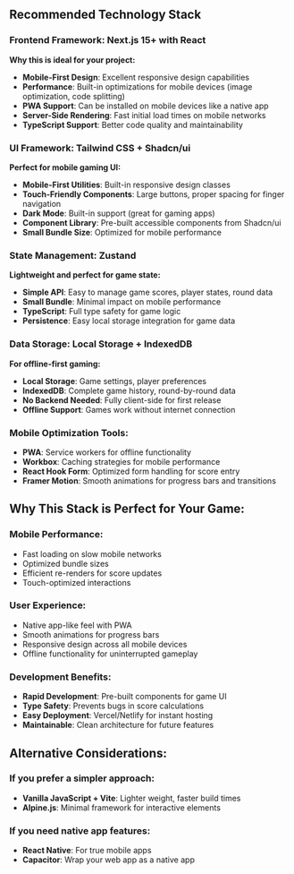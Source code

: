 
## **Recommended Technology Stack**

### **Frontend Framework: Next.js 15+ with React**
**Why this is ideal for your project:**
- **Mobile-First Design**: Excellent responsive design capabilities
- **Performance**: Built-in optimizations for mobile devices (image optimization, code splitting)
- **PWA Support**: Can be installed on mobile devices like a native app
- **Server-Side Rendering**: Fast initial load times on mobile networks
- **TypeScript Support**: Better code quality and maintainability

### **UI Framework: Tailwind CSS + Shadcn/ui**
**Perfect for mobile gaming UI:**
- **Mobile-First Utilities**: Built-in responsive design classes
- **Touch-Friendly Components**: Large buttons, proper spacing for finger navigation
- **Dark Mode**: Built-in support (great for gaming apps)
- **Component Library**: Pre-built accessible components from Shadcn/ui
- **Small Bundle Size**: Optimized for mobile performance

### **State Management: Zustand**
**Lightweight and perfect for game state:**
- **Simple API**: Easy to manage game scores, player states, round data
- **Small Bundle**: Minimal impact on mobile performance
- **TypeScript**: Full type safety for game logic
- **Persistence**: Easy local storage integration for game data

### **Data Storage: Local Storage + IndexedDB**
**For offline-first gaming:**
- **Local Storage**: Game settings, player preferences
- **IndexedDB**: Complete game history, round-by-round data
- **No Backend Needed**: Fully client-side for first release
- **Offline Support**: Games work without internet connection

### **Mobile Optimization Tools:**
- **PWA**: Service workers for offline functionality
- **Workbox**: Caching strategies for mobile performance
- **React Hook Form**: Optimized form handling for score entry
- **Framer Motion**: Smooth animations for progress bars and transitions

## **Why This Stack is Perfect for Your Game:**

### **Mobile Performance:**
- Fast loading on slow mobile networks
- Optimized bundle sizes
- Efficient re-renders for score updates
- Touch-optimized interactions

### **User Experience:**
- Native app-like feel with PWA
- Smooth animations for progress bars
- Responsive design across all mobile devices
- Offline functionality for uninterrupted gameplay

### **Development Benefits:**
- **Rapid Development**: Pre-built components for game UI
- **Type Safety**: Prevents bugs in score calculations
- **Easy Deployment**: Vercel/Netlify for instant hosting
- **Maintainable**: Clean architecture for future features

## **Alternative Considerations:**

### **If you prefer a simpler approach:**
- **Vanilla JavaScript + Vite**: Lighter weight, faster build times
- **Alpine.js**: Minimal framework for interactive elements

### **If you need native app features:**
- **React Native**: For true mobile apps
- **Capacitor**: Wrap your web app as a native app